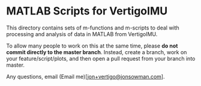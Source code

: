 # MATLAB Scripts for VertigoIMU

This directory contains sets of m-functions and m-scripts to deal with
processing and analysis of data in MATLAB from VertigoIMU.

To allow many people to work on this at the same time, please **do not commit
directly to the master branch**. Instead, create a branch, work on your
feature/script/plots, and then open a pull request from your branch into
master.

Any questions, email (Email me)[jon+vertigo@jonsowman.com].
